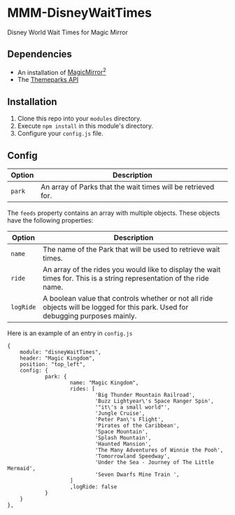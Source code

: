 # MMM-DisneyWaitTimes
Disney World Wait Times for Magic Mirror

## Dependencies
  * An installation of [MagicMirror<sup>2</sup>](https://github.com/MichMich/MagicMirror)
  * The [Themeparks API](https://github.com/cubehouse/themeparks)
  
## Installation
 1. Clone this repo into your `modules` directory.
 2. Execute `npm install` in this module's directory.
 3. Configure your `config.js` file.
 
## Config
| **Option** | **Description** |
| --- | --- |
| `park`     | An array of Parks that the wait times will be retrieved for.


The `feeds` property contains an array with multiple objects. These objects have the following properties:

| Option     | Description
| ---------- | -----------
| `name`     | The name of the Park that will be used to retrieve wait times.
| `ride`     | An array of the rides you would like to display the wait times for. This is a string representation of the ride name.
| `logRide`  | A boolean value that controls whether or not all ride objects will be logged for this park. Used for debugging purposes mainly.

Here is an example of an entry in `config.js`
```
{
    module: "disneyWaitTimes",
    header: "Magic Kingdom",
    position: "top_left",
    config: {
            park: {
                    name: "Magic Kingdom",
                    rides: [
                            'Big Thunder Mountain Railroad',
                            'Buzz Lightyear\'s Space Ranger Spin',
                            '"it\'s a small world"',
                            'Jungle Cruise',
                            'Peter Pan\'s Flight',
                            'Pirates of the Caribbean',
                            'Space Mountain',
                            'Splash Mountain',
                            'Haunted Mansion',
                            'The Many Adventures of Winnie the Pooh',
                            'Tomorrowland Speedway',
                            'Under the Sea - Journey of The Little Mermaid',
                            'Seven Dwarfs Mine Train ',
                    ]
                    ,logRide: false
            }
    }
},
```
